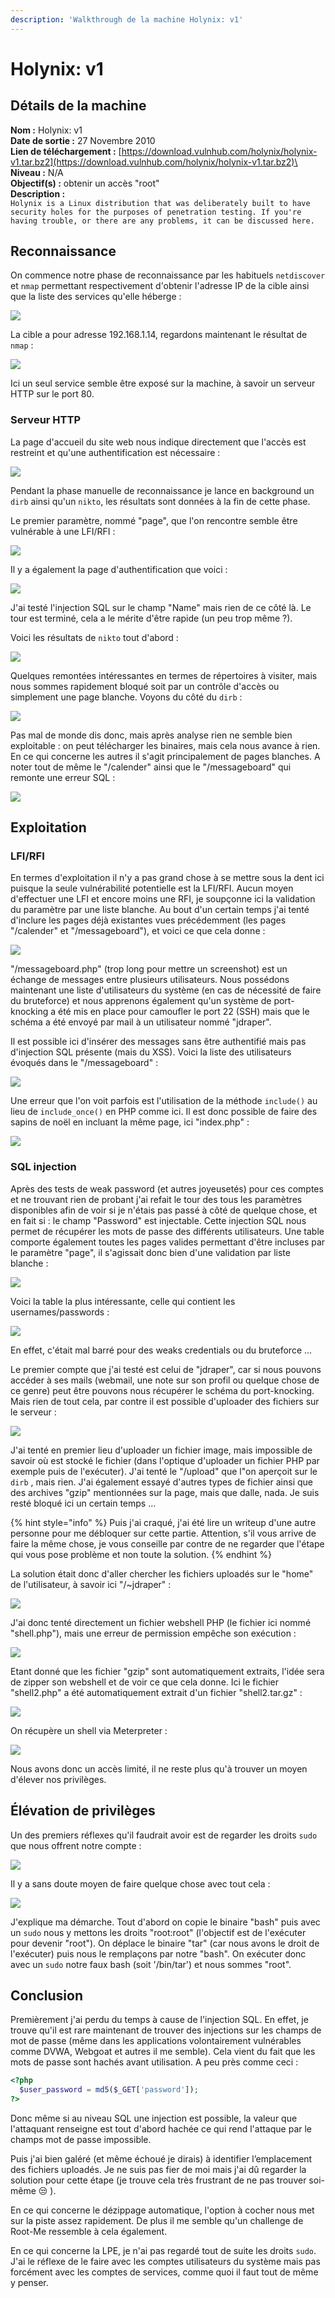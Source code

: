 ```yaml
---
description: 'Walkthrough de la machine Holynix: v1'
---
```


# Holynix: v1

## Détails de la machine

**Nom :** Holynix: v1\
**Date de sortie :** 27 Novembre 2010\
**Lien de téléchargement :** [https://download.vulnhub.com/holynix/holynix-v1.tar.bz2](https://download.vulnhub.com/holynix/holynix-v1.tar.bz2)\
**Niveau :** N/A\
**Objectif(s) :** obtenir un accès "root"\
**Description :** \
`Holynix is a Linux distribution that was deliberately built to have security holes for the purposes of penetration testing. If you're having trouble, or there are any problems, it can be discussed here.`

## Reconnaissance

On commence notre phase de reconnaissance par les habituels `netdiscover` et `nmap` permettant respectivement d'obtenir l'adresse IP de la cible ainsi que la liste des services qu'elle héberge :&#x20;

![](../../../.gitbook/assets/ce120cc22ae2db6140a29db4a23414f1.png)

La cible a pour adresse 192.168.1.14, regardons maintenant le résultat de `nmap` :

![](<../../../.gitbook/assets/1c76fcd47807677f85ff76bd90368fa2 (1).png>)

Ici un seul service semble être exposé sur la machine, à savoir un serveur HTTP sur le port 80.

### Serveur HTTP

La page d'accueil du site web nous indique directement que l'accès est restreint et qu'une authentification est nécessaire :

![](../../../.gitbook/assets/91e979be59d0303b355f3ad3af8e2a19.png)

Pendant la phase manuelle de reconnaissance je lance en background un `dirb` ainsi qu'un `nikto`, les résultats sont données à la fin de cette phase.

Le premier paramètre, nommé "page", que l'on rencontre semble être vulnérable à une LFI/RFI :

![](../../../.gitbook/assets/1afcf58537b1b14ad61d8de0dcf130a4.png)

Il y a également la page d'authentification que voici :

![](../../../.gitbook/assets/32e263150bd3945da4a35c7082e88dbe.png)

J'ai testé l'injection SQL sur le champ "Name" mais rien de ce côté là. Le tour est terminé, cela a le mérite d'être rapide (un peu trop même ?).

Voici les résultats de `nikto` tout d'abord :

![](../../../.gitbook/assets/f9e5082c458b8eee15c453593602bb16.png)

Quelques remontées intéressantes en termes de répertoires à visiter, mais nous sommes rapidement bloqué soit par un contrôle d'accès ou simplement une page blanche. Voyons du côté du `dirb` :

![](../../../.gitbook/assets/fb72a0f5558890d06dfb0b2d58be50ff.png)

Pas mal de monde dis donc, mais après analyse rien ne semble bien exploitable : on peut télécharger les binaires, mais cela nous avance à rien. En ce qui concerne les autres il s'agit principalement de pages blanches. A noter tout de même le "/calender" ainsi que le "/messageboard" qui remonte une erreur SQL :

![](../../../.gitbook/assets/27bbcb09ce50d1a9683549ce02a8588e.png)

## Exploitation

### LFI/RFI

En termes d'exploitation il n'y a pas grand chose à se mettre sous la dent ici puisque la seule vulnérabilité potentielle est la LFI/RFI. Aucun moyen d'effectuer une LFI et encore moins une RFI, je soupçonne ici la validation du paramètre par une liste blanche. Au bout d'un certain temps j'ai tenté d'inclure les pages déjà existantes vues précédemment (les pages "/calender" et "/messageboard"), et voici ce que cela donne :

![](../../../.gitbook/assets/7b8812c9e97c5285a9edca2da11aed27.png)

"/messageboard.php" (trop long pour mettre un screenshot) est un échange de messages entre plusieurs utilisateurs. Nous possédons maintenant une liste d'utilisateurs du système (en cas de nécessité de faire du bruteforce) et nous apprenons également qu'un système de port-knocking a été mis en place pour camoufler le port 22 (SSH) mais que le schéma a été envoyé par mail à un utilisateur nommé "jdraper".

Il est possible ici d'insérer des messages sans être authentifié mais pas d'injection SQL présente (mais du XSS). Voici la liste des utilisateurs évoqués dans le "/messageboard" :

![](../../../.gitbook/assets/a2340f0e52f1bcefa514b6be74b269a0.png)

Une erreur que l'on voit parfois est l'utilisation de la méthode `include()` au lieu de `include_once()` en PHP comme ici. Il est donc possible de faire des sapins de noël en incluant la même page, ici "index.php" :

![](../../../.gitbook/assets/ec19b2fc3a16212ddbef926208ad6e8a.png)

### SQL injection

Après des tests de weak password (et autres joyeusetés) pour ces comptes et ne trouvant rien de probant j'ai refait le tour des tous les paramètres disponibles afin de voir si je n'étais pas passé à côté de quelque chose, et en fait si : le champ "Password" est injectable. Cette injection SQL nous permet de récupérer les mots de passe des différents utilisateurs. Une table comporte également toutes les pages valides permettant d'être incluses par le paramètre "page", il s'agissait donc bien d'une validation par liste blanche :

![](../../../.gitbook/assets/4f13a038549520d70468dc13a0cd11a6.png)

Voici la table la plus intéressante, celle qui contient les usernames/passwords :

![](../../../.gitbook/assets/533b624a80ff399e072c93636ce41c41.png)

En effet, c'était mal barré pour des weaks credentials ou du bruteforce ...

Le premier compte que j'ai testé est celui de "jdraper", car si nous pouvons accéder à ses mails (webmail, une note sur son profil ou quelque chose de ce genre) peut être pouvons nous récupérer le schéma du port-knocking. Mais rien de tout cela, par contre il est possible d'uploader des fichiers sur le serveur :

![](../../../.gitbook/assets/7cb8f33ab0229ac555bf147ef00dbfe7.png)

J'ai tenté en premier lieu d'uploader un fichier image, mais impossible de savoir où est stocké le fichier (dans l'optique d'uploader un fichier PHP par exemple puis de l'exécuter). J'ai tenté le "/upload" que l"on aperçoit sur le `dirb` , mais rien. J'ai également essayé d'autres types de fichier ainsi que des archives "gzip" mentionnées sur la page, mais que dalle, nada. Je suis resté bloqué ici un certain temps ...

{% hint style="info" %}
Puis j'ai craqué, j'ai été lire un writeup d'une autre personne pour me débloquer sur cette partie. Attention, s'il vous arrive de faire la même chose, je vous conseille par contre de ne regarder que l'étape qui vous pose problème et non toute la solution.
{% endhint %}

La solution était donc d'aller chercher les fichiers uploadés sur le "home" de l'utilisateur, à savoir ici "/\~jdraper" :

![](../../../.gitbook/assets/c5318fa0197d8e77e7e852f75dd8d813.png)

J'ai donc tenté directement un fichier webshell PHP (le fichier ici nommé "shell.php"), mais une erreur de permission empêche son exécution :

![](../../../.gitbook/assets/1c899b5016a3d711ce2cef883219e76c.png)

Etant donné que les fichier "gzip" sont automatiquement extraits, l'idée sera de zipper son webshell et de voir ce que cela donne. Ici le fichier "shell2.php" a été automatiquement extrait d'un fichier "shell2.tar.gz" :

![](../../../.gitbook/assets/44e1531db16a64e03cbfc59a839ce1c3.png)

On récupère un shell via Meterpreter :

![](../../../.gitbook/assets/836bc15650daa41fed4a976002f9d7ba.png)

Nous avons donc un accès limité, il ne reste plus qu'à trouver un moyen d'élever nos privilèges.

## Élévation de privilèges

Un des premiers réflexes qu'il faudrait avoir est de regarder les droits `sudo` que nous offrent notre compte :

![](../../../.gitbook/assets/05fb6b86f8d06136602e3123e4d50cd8.png)

Il y a sans doute moyen de faire quelque chose avec tout cela :

![](../../../.gitbook/assets/b6890787565939effa6fca6d41e63874.png)

J'explique ma démarche. Tout d'abord on copie le binaire "bash" puis avec un `sudo` nous y mettons les droits "root:root" (l'objectif est de l'exécuter pour devenir "root"). On déplace le binaire "tar" (car nous avons le droit de l'exécuter) puis nous le remplaçons par notre "bash". On exécuter donc avec un `sudo` notre faux bash (soit '/bin/tar') et nous sommes "root".

## Conclusion

Premièrement j'ai perdu du temps à cause de l'injection SQL. En effet, je trouve qu'il est rare maintenant de trouver des injections sur les champs de mot de passe (même dans les applications volontairement vulnérables comme DVWA, Webgoat et autres il me semble). Cela vient du fait que les mots de passe sont hachés avant utilisation. A peu près comme ceci :

```php
<?php
  $user_password = md5($_GET['password']);
?>
```

Donc même si au niveau SQL une injection est possible, la valeur que l'attaquant renseigne est tout d'abord hachée ce qui rend l'attaque par le champs mot de passe impossible.

Puis j'ai bien galéré (et même échoué je dirais) à identifier l’emplacement des fichiers uploadés. Je ne suis pas fier de moi mais j'ai dû regarder la solution pour cette étape (je trouve cela très frustrant de ne pas trouver soi-même :unamused: ).&#x20;

En ce qui concerne le dézippage automatique, l'option à cocher nous met sur la piste assez rapidement. De plus il me semble qu'un challenge de Root-Me ressemble à cela également.

En ce qui concerne la LPE, je n'ai pas regardé tout de suite les droits `sudo`. J'ai le réflexe de le faire avec les comptes utilisateurs du système mais pas forcément avec les comptes de services, comme quoi il faut tout de même y penser.
